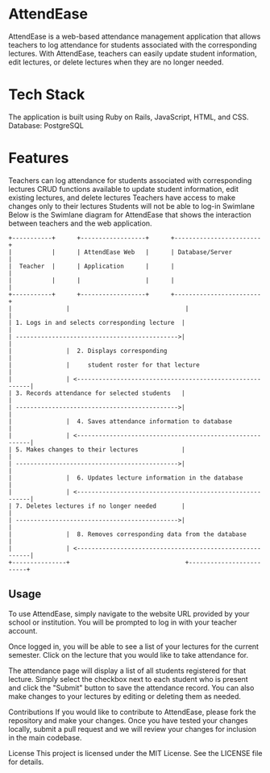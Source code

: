 # AttendEase
AttendEase is a web-based attendance management application that allows teachers to log attendance for students associated with the corresponding lectures. With AttendEase, teachers can easily update student information, edit lectures, or delete lectures when they are no longer needed.

# Tech Stack
The application is built using Ruby on Rails, JavaScript, HTML, and CSS.
Database: PostgreSQL

# Features
Teachers can log attendance for students associated with corresponding lectures
CRUD functions available to update student information, edit existing lectures, and delete lectures
Teachers have access to make changes only to their lectures
Students will not be able to log-in
Swimlane
Below is the Swimlane diagram for AttendEase that shows the interaction between teachers and the web application.


```
+-----------+      +------------------+      +------------------------+
|           |      | AttendEase Web   |      | Database/Server        |
|  Teacher  |      | Application      |      |                        |
|           |      |                  |      |                        |
+-----------+      +------------------+      +------------------------+
|               |                                |                         |
| 1. Logs in and selects corresponding lecture  |                         |
| --------------------------------------------->|                         |
|               |  2. Displays corresponding                                 |
|               |     student roster for that lecture                       |
|               | <---------------------------------------------------------|
| 3. Records attendance for selected students   |                         |
| --------------------------------------------->|                         |
|               |  4. Saves attendance information to database              |
|               | <---------------------------------------------------------|
| 5. Makes changes to their lectures            |                         |
| --------------------------------------------->|                         |
|               |  6. Updates lecture information in the database           |
|               | <---------------------------------------------------------|
| 7. Deletes lectures if no longer needed       |                         |
| --------------------------------------------->|                         |
|               |  8. Removes corresponding data from the database          |
|               | <---------------------------------------------------------|
+---------------+                                +-------------------------+
```

## Usage

To use AttendEase, simply navigate to the website URL provided by your school or institution. You will be prompted to log in with your teacher account.

Once logged in, you will be able to see a list of your lectures for the current semester. Click on the lecture that you would like to take attendance for.

The attendance page will display a list of all students registered for that lecture. Simply select the checkbox next to each student who is present and click the "Submit" button to save the attendance record. You can also make changes to your lectures by editing or deleting them as needed.

Contributions
If you would like to contribute to AttendEase, please fork the repository and make your changes. Once you have tested your changes locally, submit a pull request and we will review your changes for inclusion in the main codebase.

License
This project is licensed under the MIT License. See the LICENSE file for details.
